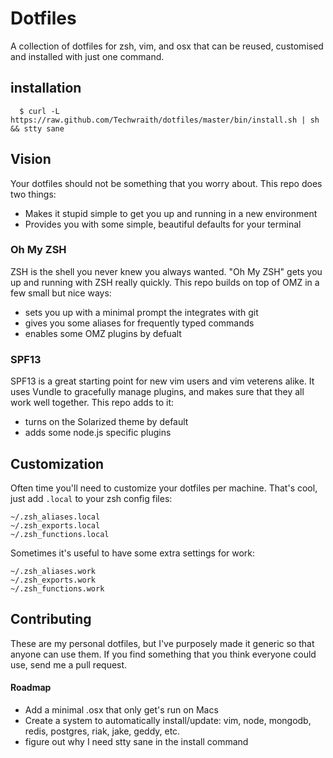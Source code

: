 # Dotfiles
A collection of dotfiles for zsh, vim, and osx that can be reused, customised and installed with just one command.

## installation

```
  $ curl -L https://raw.github.com/Techwraith/dotfiles/master/bin/install.sh | sh && stty sane
```

## Vision
Your dotfiles should not be something that you worry about. This repo does two things:

- Makes it stupid simple to get you up and running in a new environment
- Provides you with some simple, beautiful defaults for your terminal

### Oh My ZSH
ZSH is the shell you never knew you always wanted. "Oh My ZSH" gets you up and running with ZSH really quickly. This repo builds on top of OMZ in a few small but nice ways:

- sets you up with a minimal prompt the integrates with git
- gives you some aliases for frequently typed commands
- enables some OMZ plugins by defualt

### SPF13
SPF13 is a great starting point for new vim users and vim veterens alike. It uses Vundle to gracefully manage plugins, and makes sure that they all work well together. This repo adds to it:

- turns on the Solarized theme by default
- adds some node.js specific plugins

## Customization
Often time you'll need to customize your dotfiles per machine. That's cool, just add `.local` to your zsh config files:

```
~/.zsh_aliases.local
~/.zsh_exports.local
~/.zsh_functions.local
```

Sometimes it's useful to have some extra settings for work:

```
~/.zsh_aliases.work
~/.zsh_exports.work
~/.zsh_functions.work
```

## Contributing
These are my personal dotfiles, but I've purposely made it generic so that anyone can use them. If you find something that you think everyone could use, send me a pull request.

#### Roadmap

- Add a minimal .osx that only get's run on Macs
- Create a system to automatically install/update: vim, node, mongodb, redis, postgres, riak, jake, geddy, etc.
- figure out why I need stty sane in the install command